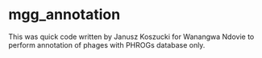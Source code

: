 # mgg_annotation

This was quick code written by Janusz Koszucki for Wanangwa Ndovie to perform annotation of phages with PHROGs database only.
